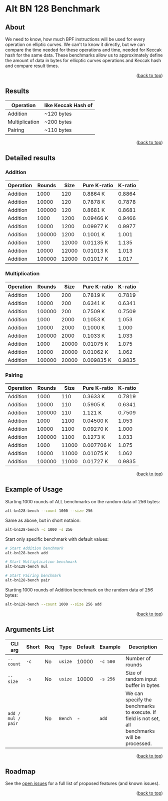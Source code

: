 # Alt BN 128 Benchmark

<a name="top"></a>
<!-- RESULTS -->

## About

We need to know, how much BPF instructions will be used for every operation on elliptic curves.
We can't to know it directly, but we can compare the time needed for these operations and time, needed for Keccak hash for the same data.
These benchmarks allow us to approximately define the amount of data in bytes for ellicptic curves operations and Keccak hash and compare result times.
<p align="right">(<a href="#top">back to top</a>)</p>

## Results

| Operation      | like Keccak Hash of        |
|----------------|----------------------------|
| Addition       | ~120 bytes                 |
| Multiplication | ~200 bytes                 |
| Pairing        | ~110 bytes                 |

<p align="right">(<a href="#top">back to top</a>)</p>

## Detailed results

### Addition

| Operation | Rounds | Size  | Pure K-ratio | K-ratio |
|-----------|--------|-------|--------------|---------|
| Addition  | 1000   | 120   | 0.8864 K     | 0.8864  |
| Addition  | 10000  | 120   | 0.7878 K     | 0.7878  |
| Addition  | 100000 | 120   | 0.8681 K     | 0.8681  |
| Addition  | 1000   | 1200  | 0.09466 K    | 0.9466  |
| Addition  | 10000  | 1200  | 0.09977 K    | 0.9977  |
| Addition  | 100000 | 1200  | 0.1001 K     | 1.001   |
| Addition  | 1000   | 12000 | 0.01135 K    | 1.135   |
| Addition  | 10000  | 12000 | 0.01013 K    | 1.013   |
| Addition  | 100000 | 12000 | 0.01017 K    | 1.017   |

### Multiplication

| Operation | Rounds | Size  | Pure K-ratio | K-ratio |
|-----------|--------|-------|--------------|---------|
| Addition  | 1000   | 200   | 0.7819 K     | 0.7819  |
| Addition  | 10000  | 200   | 0.6341 K     | 0.6341  |
| Addition  | 100000 | 200   | 0.7509 K     | 0.7509  |
| Addition  | 1000   | 2000  | 0.1053 K     | 1.053   |
| Addition  | 10000  | 2000  | 0.1000 K     | 1.000   |
| Addition  | 100000 | 2000  | 0.1033 K     | 1.033   |
| Addition  | 1000   | 20000 | 0.01075 K    | 1.075   |
| Addition  | 10000  | 20000 | 0.01062 K    | 1.062   |
| Addition  | 100000 | 20000 | 0.009835 K   | 0.9835  |

### Pairing

| Operation | Rounds | Size  | Pure K-ratio | K-ratio |
|-----------|--------|-------|--------------|---------|
| Addition  | 1000   | 110   | 0.3633 K     | 0.7819  |
| Addition  | 10000  | 110   | 0.5905 K     | 0.6341  |
| Addition  | 100000 | 110   | 1.121 K      | 0.7509  |
| Addition  | 1000   | 1100  | 0.04500 K    | 1.053   |
| Addition  | 10000  | 1100  | 0.09270 K    | 1.000   |
| Addition  | 100000 | 1100  | 0.1273 K     | 1.033   |
| Addition  | 1000   | 11000 | 0.007706 K   | 1.075   |
| Addition  | 10000  | 11000 | 0.01075 K    | 1.062   |
| Addition  | 100000 | 11000 | 0.01727 K    | 0.9835  |

<p align="right">(<a href="#top">back to top</a>)</p>

## Example of Usage

Starting 1000 rounds of ALL benchmarks on the random data of 256 bytes:
```bash
alt-bn128-bench --count 1000 --size 256
```

Same as above, but in short notaion:
```bash
alt-bn128-bench -c 1000 -s 256
```

Start only specific benchmark with default values:
```bash
# Start Addition benchmark
alt-bn128-bench add

# Start Multiplication benchmark
alt-bn128-bench mul

# Start Pairing benchmark
alt-bn128-bench pair
```

Starting 1000 rounds of Addition benchmark on the random data of 256 bytes:
```bash
alt-bn128-bench --count 1000 --size 256 add
```
<p align="right">(<a href="#top">back to top</a>)</p>

<!-- ARGUMENTS -->

## Arguments List

| CLI arg       | Short | Req | Type    | Default         | Example   | Description                                                                                       |
|--------------------|-------------|----------|---------|-----------------|-----------|---------------------------------------------------------------------------------------------------|
| `--count`          | `-c`        | No       | `usize` | 10000           | `-c 500` | Number of rounds                                                                                  |
| `--size`           | `-s`        | No       | `usize` | 10000           | `-s 256`  | Size of random input buffer in bytes                                                              |
| `add / mul / pair` |             | No       | `Bench` | -  | `add`     | We can specify the benchmarks to execute. If field is not set, all benchmarks will be processed.  |

<p align="right">(<a href="#top">back to top</a>)</p>

## Roadmap
<!--
- [] Feature 1
- [] Feature 2
- [] Feature 3
    - [] Nested Feature
-->
See the [open issues](https://github.com/neonlabsorg/alt-bn128-bench/issues) for a full list of proposed features (and known issues).

<p align="right">(<a href="#top">back to top</a>)</p>
